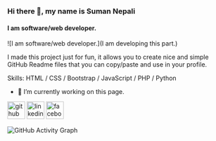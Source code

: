 ### Hi there 👋, my name is **Suman Nepali**
#### I am software/web developer.
![I am software/web developer.](I am developing this part.)

I made this project just for fun, it allows you to create nice and simple GitHub Readme files that you can copy/paste and use in your profile.

Skills: HTML / CSS / Bootstrap / JavaScript / PHP / Python

- 🔭 I’m currently working on this page. 


[<img src='https://cdn.jsdelivr.net/npm/simple-icons@3.0.1/icons/github.svg' alt='github' height='40'>](https://github.com/https://github.com/t6nesu00)  [<img src='https://cdn.jsdelivr.net/npm/simple-icons@3.0.1/icons/linkedin.svg' alt='linkedin' height='40'>](https://www.linkedin.com/in/https://www.linkedin.com/in/suman-nepali-9193309a//)  [<img src='https://cdn.jsdelivr.net/npm/simple-icons@3.0.1/icons/facebook.svg' alt='facebook' height='40'>](https://www.facebook.com/facebook.com/dallusuman)  

![GitHub Activity Graph](https://activity-graph.herokuapp.com/graph?username=t6nesu00)  


